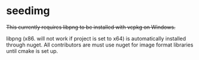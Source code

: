 # seedimg
~~This currently requires libpng to be installed with vcpkg on Windows.~~

libpng (x86. will not work if project is set to x64) is automatically installed through nuget. All contributors are must use nuget for image format libraries until cmake is set up.
